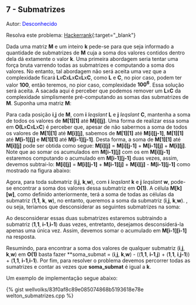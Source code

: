 ## 7 - Submatrizes
<div id="submatrizes"></div>

Autor: <font color = "blue">Desconhecido</font>

Resolva este problema: [Hackerrank][hackerrank-i]{:target="_blank"}

Dada uma matriz **M** e um inteiro **k** pede-se para que seja informado a quantidade de submatrizes de **M** cuja a soma dos valores contidos dentro dela dá extamente o valor **k**. Uma primeira abordagem seria tentar uma força bruta varrendo todas as submatrizes e computando a soma dos valores. No entanto, tal abordagem não será aceita uma vez que a complexidade ficará **L**x**C**x**L**x**C**x**L**x**C**, como **L** e **C**, no pior caso, podem ter valor **100**, então teremos, no pior caso, complexidade **$100^6$**. Essa solução será aceita. A sacada aqui é perceber que podemos remover um **L**x**C** da complexidade simplismente  pré-computando as somas das submatrizes de **M**. Suponha uma matriz **M**:


Para cada posição **i**,**j** de **M**, com **i** $leqslant$ **L** e **j** $leqslant$ **C**, mantenha a soma de todos os valores de **M\[1]\[1]** até **M\[i]\[j]**. Uma forma de realizar essa soma em **O(L**x**C**x**L**x**C**) é perceber que, apesar de não sabermos a soma de todos os valores de  **M\[1]\[1]** até **M\[i]\[j]**, sabemos de **M\[1]\[1]** até **M\[i]\[j-1]**, **M\[1]\[1]** até **M\[i-1]\[j]** e  **M\[1]\[1]** até **M\[i-1]\[j-1]**. Desta forma, a soma de **M\[1]\[1]** até **M\[i]\[j]** pode ser obtida como segue: **M\[i]\[j]** = **M\[i]\[j-1]** + **M\[i-1]\[j]** +  **M\[i]\[j]**. Note que ao somar os acumulados em **M\[i-1]\[j]** com os em **M\[i]\[j-1]** estaremos computando o acumulado em **M\[i-1]\[j-1]** duas vezes, assim, devemos subtrai-lo:  **M\[i]\[j]** = **M\[i]\[j-1]** + **M\[i-1]\[j]** +  **M\[i]\[j]** - **M\[i-1]\[j-1]** como mostrado na figura abaixo:

Agora, para toda submatriz (**i**,**j**, **k**,**w**), com **i** $leqslant$ **k** e **j** $leqslant$ **w**, pode-se encontrar a soma dos valores dessa submatriz em **O(1)**. A célula **M\[k]\[w]**, como definido anteriormente, terá a soma de todas as células da submatriz (**1**,**1**, **k**, **w**), no entanto, queremos a soma da submatriz (**i**,**j**, **k**,**w**). , ou seja, teriamos que desconsiderar as seguintes submatrizes na soma:

Ao desconsiderar essas duas submatrizes estaremos subtraindo a submatriz (**1**,**1**, **i-1**,**i-1**) duas vezes, entretanto, desejamos desconsiderá-la apenas uma única vez. Assim, devemos somar o acumulado em **M\[i-1]\[i-1]** na resposta. 

Resumindo, para encontrar a soma dos valores de qualquer submatriz (**i**,**j**, **k**,**w**) em **O(1)** basta fazer **soma_submat = (**i**,**j**, **k**,**w**) - ((**1**,**1**, **i-1**,**j**) + (**1**,**1**, **i**,**j-1**)) + (**1**,**1**, **i-1**,**i-1**). Por fim, para resolver o problema devemos percorrer todas as sumatrizes e contar as vezes que **soma_submat** é igual a **k**. 

Um exemplo de implementação segue abaixo:

{% gist wellvolks/83f0af8c89e085074868b5193618e78e welton_submatrizes.cpp %}

[hackerrank-i]: https://www.hackerrank.com/contests/gogeo-problemas-ja-utilizados-em-avaliacoes/challenges/submatrizes
